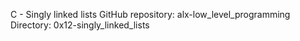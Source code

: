 C - Singly linked lists
GitHub repository: alx-low_level_programming
Directory: 0x12-singly_linked_lists
